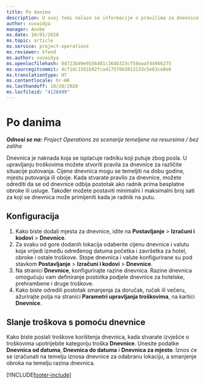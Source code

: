 ```yaml
---
title: Po danima
description: U ovoj temi nalaze se informacije o pravilima za dnevnice koja se upotrebljavaju za upravljanje troškovima.
author: suvaidya
manager: Annbe
ms.date: 10/01/2020
ms.topic: article
ms.service: project-operations
ms.reviewer: kfend
ms.author: suvaidya
ms.openlocfilehash: 8d723b49e9556401c364b323cf58eaaf44906275
ms.sourcegitcommit: 4cf1dc1561b92fca4175f0b3813133c5e63ce8e6
ms.translationtype: HT
ms.contentlocale: hr-HR
ms.lasthandoff: 10/28/2020
ms.locfileid: "4128499"
---
```

# <a name="per-diems"></a>Po danima

_**Odnosi se na:** Project Operations za scenarije temeljene na resursima / bez zaliha_


Dnevnica je naknada koja se isplaćuje radniku koji putuje zbog posla. U upravljanju troškovima možete stvoriti pravila za dnevnice za različite situacije putovanja. Cijene dnevnica mogu se temeljiti na dobu godine, mjestu putovanja ili oboje. Kada stvarate pravilo za dnevnice, možete odrediti da se od dnevnice odbija postotak ako radnik prima besplatne obroke ili usluge. Također možete postaviti minimalni i maksimalni broj sati za koji se dnevnica može primijeniti kada je radnik na putu.

## <a name="configuration"></a>Konfiguracija 

1. Kako biste dodali mjesta za dnevnice, idite na **Postavljanje** > **Izračuni i kodovi** > **Dnevnice**.
2. Za svaku od gore dodanih lokacija odaberite cijenu dnevnice i valutu koja vrijedi između određenog datuma početka i završetka za hotel, obroke i ostale troškove. Stope dnevnica i valute konfigurirane su pod stavkom **Postavljanje** > **Izračuni i kodovi** > **Dnevnice**.
3. Na stranici **Dnevnice**, konfigurirajte razine dnevnica. Razine dnevnica omogućuju vam definiranje postotka podjele dnevnice za hotelske, prehrambene i druge troškove. 
4. Kako biste odredili postotak smanjenja za doručak, ručak ili večeru, ažurirajte polja na stranici **Parametri upravljanja troškovima**, na kartici **Dnevnice**. 
    
## <a name="submit-expenses-using-per-diem"></a>Slanje troškova s pomoću dnevnice
Kako biste poslali troškove korištenja dnevnica, kada stvarate izvješće o troškovima upotrijebite kategoriju troška **Dnevnice**. Unesite podatke **Dnevnica od datuma**, **Dnevnica do datuma** i **Dnevnica za mjesto**. Iznos će se izračunati na temelju iznosa dnevnice za odabranu lokaciju, a smanjenje obroka na temelju razina dnevnica.


[!INCLUDE[footer-include](../includes/footer-banner.md)]
